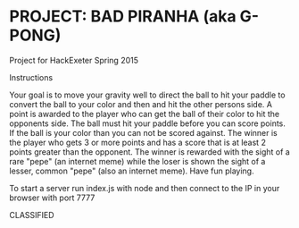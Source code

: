 # PROJECT: BAD PIRANHA (aka G-PONG)
Project for HackExeter Spring 2015

Instructions

Your goal is to move your gravity well to direct the ball to hit your paddle to convert the ball to your color and then and hit the other persons side. A point is awarded to the player who can get the ball of their color to hit the opponents side. The ball must hit your paddle before you can score points. If the ball is your color than you can not be scored against. The winner is the player who gets 3 or more points and has a score that is at least 2 points greater than the opponent. The winner is rewarded with the sight of a rare "pepe" (an internet meme) while the loser is shown the sight of a lesser, common "pepe" (also an internet meme). Have fun playing.

To start a server run index.js with node and then connect to the IP in your browser with port 7777

CLASSIFIED